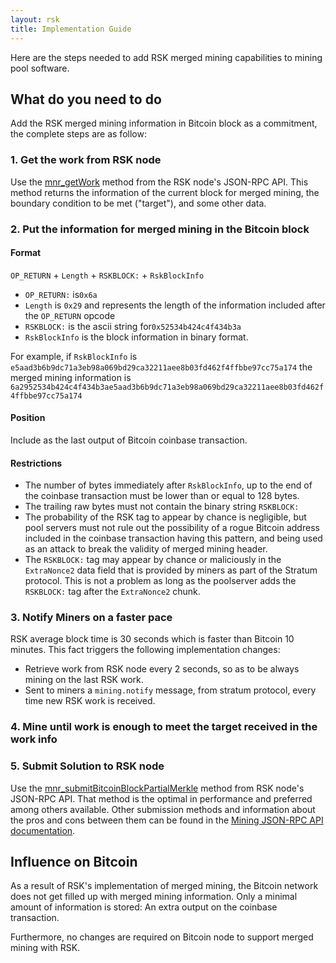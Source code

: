 ```yaml
---
layout: rsk
title: Implementation Guide
---
```


Here are the steps needed to add RSK merged mining capabilities to mining pool software.

## What do you need to do

Add the RSK merged mining information in Bitcoin block as a commitment, the complete steps are as follow:

### 1. Get the work from RSK node

Use the [mnr_getWork](/develop/json-rpc-api#mnr_getwork) method from the RSK node's JSON-RPC API. This method returns the information of the current block for merged mining, the boundary condition to be met ("target"), and some other data.

### 2. Put the information for merged mining in the Bitcoin block
    
#### Format

`OP_RETURN` + `Length` + `RSKBLOCK:` + `RskBlockInfo`

* `OP_RETURN:` is`0x6a` 
* `Length` is `0x29` and represents the length of the information included after the `OP_RETURN` opcode
* `RSKBLOCK:` is the ascii string for`0x52534b424c4f434b3a` 
* `RskBlockInfo` is the block information in binary format. 

For example, if `RskBlockInfo` is `e5aad3b6b9dc71a3eb98a069bd29ca32211aee8b03fd462f4ffbbe97cc75a174` 
the merged mining information is `6a2952534b424c4f434b3ae5aad3b6b9dc71a3eb98a069bd29ca32211aee8b03fd462f4ffbbe97cc75a174`

#### Position

Include as the last output of Bitcoin coinbase transaction.

#### Restrictions

- The number of bytes immediately after `RskBlockInfo`, up to the end of the coinbase transaction must be lower than or equal to 128 bytes.
- The trailing raw bytes must not contain the binary string `RSKBLOCK:`
- The probability of the RSK tag to appear by chance is negligible, but pool servers must not rule out the possibility of a rogue Bitcoin address included in the coinbase transaction having this pattern, and being used as an attack to break the validity of merged mining header.
- The `RSKBLOCK:` tag may appear by chance or maliciously in the `ExtraNonce2` data field that is provided by miners as part of the Stratum protocol. This is not a problem as long as the poolserver adds the `RSKBLOCK:` tag after the `ExtraNonce2` chunk.

### 3. Notify Miners on a faster pace

RSK average block time is 30 seconds which is faster than Bitcoin 10 minutes. This fact triggers the following implementation changes:

* Retrieve work from RSK node every 2 seconds, so as to be always mining on the last RSK work. 
* Sent to miners a `mining.notify` message, from stratum protocol, every time new RSK work is received.

### 4. Mine until work is enough to meet the target received in the work info

### 5. Submit Solution to RSK node

Use the [mnr_submitBitcoinBlockPartialMerkle](/develop/json-rpc-api#mnr_submitbitcoinblockpartialmerkle) method from RSK node's JSON-RPC API. That method is the optimal in performance and preferred among others available.
Other submission methods and information about the pros and cons between them can be found in the [Mining JSON-RPC API documentation](/develop/json-rpc-api).

## Influence on Bitcoin

As a result of RSK's implementation of merged mining, the Bitcoin network does not get filled up with merged mining information. Only a minimal amount of information is stored: An extra output on the coinbase transaction.

Furthermore, no changes are required on Bitcoin node to support merged mining with RSK.
